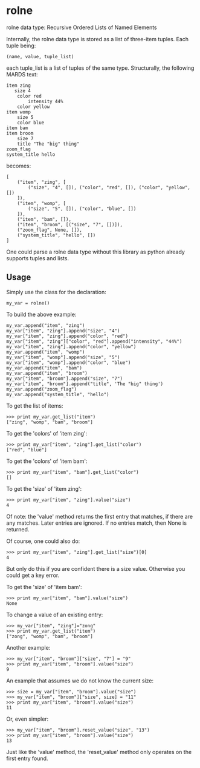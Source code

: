 rolne
=====

rolne data type: Recursive Ordered Lists of Named Elements

Internally, the rolne data type is stored as a list of three-item tuples. Each tuple being:

    (name, value, tuple_list)
    
each tuple_list is a list of tuples of the same type. Structurally, the following MARDS text:

    item zing
       size 4
        color red
            intensity 44%
        color yellow
    item womp
        size 5
        color blue
    item bam
    item broom
        size 7
        title "The "big" thing"
    zoom_flag
    system_title hello

becomes:

    [
        ("item", "zing", [
            ("size", "4", []), ("color", "red", []), ("color", "yellow", [])
        ]),
        ("item", "womp", [
            ("size", "5", []), ("color", "blue", [])
        ]),
        ("item", "bam", []),
        ("item", "broom", [("size", "7", [])]),
        ("zoom_flag", None, []),
        ("system_title", "hello", [])
    ]
    
One could parse a rolne data type without this library as python already supports tuples and lists.

Usage
-----

Simply use the class for the declaration:

    my_var = rolne()

To build the above example:

    my_var.append("item", "zing")
    my_var["item", "zing"].append("size", "4")
    my_var["item", "zing"].append("color", "red")
    my_var["item", "zing"]["color", "red"].append("intensity", "44%")
    my_var["item", "zing"].append("color", "yellow")
    my_var.append("item", "womp")
    my_var["item", "womp"].append("size", "5")
    my_var["item", "womp"].append("color", "blue")
    my_var.append("item", "bam")
    my_var.append("item", "broom")
    my_var["item", "broom"].append("size", "7")
    my_var["item", "broom"].append("title", 'The "big" thing')
    my_var.append("zoom_flag")
    my_var.append("system_title", "hello")


To get the list of items:

    >>> print my_var.get_list("item")
    ["zing", "womp", "bam", "broom"]
    
To get the 'colors' of 'item zing':

    >>> print my_var["item", "zing"].get_list("color")
    ["red", "blue"]
    
    
To get the 'colors' of 'item bam':

    >>> print my_var["item", "bam"].get_list("color")
    []
    
To get the 'size' of 'item zing':

    >>> print my_var["item", "zing"].value("size")
    4

Of note: the 'value' method returns the first entry that matches, if there are any matches. Later entries are ignored. If no entries match, then None is returned.

Of course, one could also do:

    >>> print my_var["item", "zing"].get_list("size")[0]
    4

But only do this if you are confident there is a size value. Otherwise you could get a key error.

To get the 'size' of 'item bam':

    >>> print my_var["item", "bam"].value("size")
    None
    
To change a value of an existing entry:

    >>> my_var["item", "zing"]="zong"
    >>> print my_var.get_list("item")
    ["zong", "womp", "bam", "broom"]
    
Another example:

    >>> my_var["item", "broom"]["size", "7"] = "9"
    >>> print my_var["item", "broom"].value("size")
    9
    
An example that assumes we do not know the current size:

    >>> size = my_var["item", "broom"].value("size")
    >>> my_var["item", "broom"]["size", size] = "11"
    >>> print my_var["item", "broom"].value("size")
    11
    
Or, even simpler:

    >>> my_var["item", "broom"].reset_value("size", "13")
    >>> print my_var["item", "broom"].value("size")
    13

Just like the 'value' method, the 'reset_value' method only operates on the first entry found.
